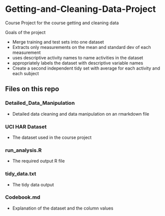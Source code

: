 # Getting-and-Cleaning-Data-Project
Course Project for the course getting and cleaning data

Goals of the project
- Merge training and test sets into one dataset
- Extracts only measurements on the mean and standard dev of each measurement
- uses descriptive activity names to name activities in the dataset
- appropriately labels the dataset with descriptive variable names
- Create a second independent tidy set with average for each activity and each subject

## Files on this repo

### Detailed_Data_Manipulation
- Detailed data cleaning and data manipulation on an rmarkdown file

### UCI HAR Dataset
- The dataset used in the course project

### run_analysis.R
- The required output R file

### tidy_data.txt
- The tidy data output

### Codebook.md
- Explanation of the dataset and the column values
